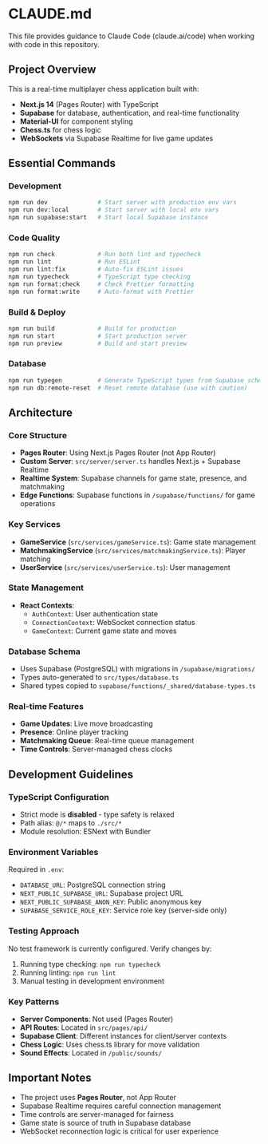 # CLAUDE.md

This file provides guidance to Claude Code (claude.ai/code) when working with code in this repository.

## Project Overview

This is a real-time multiplayer chess application built with:
- **Next.js 14** (Pages Router) with TypeScript
- **Supabase** for database, authentication, and real-time functionality
- **Material-UI** for component styling
- **Chess.ts** for chess logic
- **WebSockets** via Supabase Realtime for live game updates

## Essential Commands

### Development
```bash
npm run dev              # Start server with production env vars
npm run dev:local        # Start server with local env vars
npm run supabase:start   # Start local Supabase instance
```

### Code Quality
```bash
npm run check            # Run both lint and typecheck
npm run lint             # Run ESLint
npm run lint:fix         # Auto-fix ESLint issues
npm run typecheck        # TypeScript type checking
npm run format:check     # Check Prettier formatting
npm run format:write     # Auto-format with Prettier
```

### Build & Deploy
```bash
npm run build            # Build for production
npm run start            # Start production server
npm run preview          # Build and start preview
```

### Database
```bash
npm run typegen          # Generate TypeScript types from Supabase schema
npm run db:remote-reset  # Reset remote database (use with caution)
```

## Architecture

### Core Structure
- **Pages Router**: Using Next.js Pages Router (not App Router)
- **Custom Server**: `src/server/server.ts` handles Next.js + Supabase Realtime
- **Realtime System**: Supabase channels for game state, presence, and matchmaking
- **Edge Functions**: Supabase functions in `/supabase/functions/` for game operations

### Key Services
- **GameService** (`src/services/gameService.ts`): Game state management
- **MatchmakingService** (`src/services/matchmakingService.ts`): Player matching
- **UserService** (`src/services/userService.ts`): User management

### State Management
- **React Contexts**:
  - `AuthContext`: User authentication state
  - `ConnectionContext`: WebSocket connection status
  - `GameContext`: Current game state and moves

### Database Schema
- Uses Supabase (PostgreSQL) with migrations in `/supabase/migrations/`
- Types auto-generated to `src/types/database.ts`
- Shared types copied to `supabase/functions/_shared/database-types.ts`

### Real-time Features
- **Game Updates**: Live move broadcasting
- **Presence**: Online player tracking
- **Matchmaking Queue**: Real-time queue management
- **Time Controls**: Server-managed chess clocks

## Development Guidelines

### TypeScript Configuration
- Strict mode is **disabled** - type safety is relaxed
- Path alias: `@/*` maps to `./src/*`
- Module resolution: ESNext with Bundler

### Environment Variables
Required in `.env`:
- `DATABASE_URL`: PostgreSQL connection string
- `NEXT_PUBLIC_SUPABASE_URL`: Supabase project URL
- `NEXT_PUBLIC_SUPABASE_ANON_KEY`: Public anonymous key
- `SUPABASE_SERVICE_ROLE_KEY`: Service role key (server-side only)

### Testing Approach
No test framework is currently configured. Verify changes by:
1. Running type checking: `npm run typecheck`
2. Running linting: `npm run lint`
3. Manual testing in development environment

### Key Patterns
- **Server Components**: Not used (Pages Router)
- **API Routes**: Located in `src/pages/api/`
- **Supabase Client**: Different instances for client/server contexts
- **Chess Logic**: Uses chess.ts library for move validation
- **Sound Effects**: Located in `/public/sounds/`

## Important Notes
- The project uses **Pages Router**, not App Router
- Supabase Realtime requires careful connection management
- Time controls are server-managed for fairness
- Game state is source of truth in Supabase database
- WebSocket reconnection logic is critical for user experience
